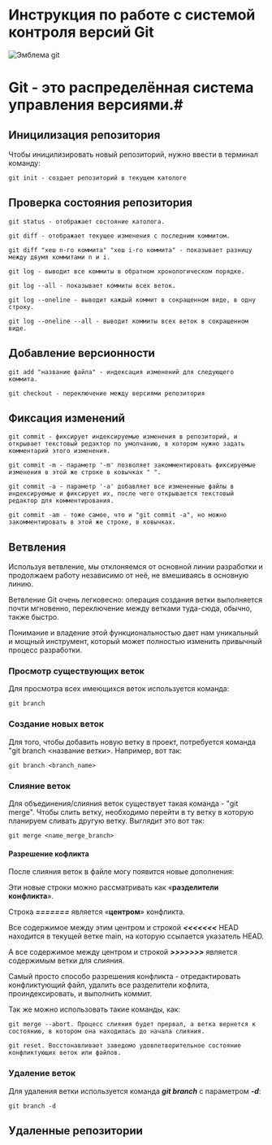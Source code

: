 # **Инструкция по работе с системой контроля версий Git** 

![Эмблема git](git.png)

# Git - это распределённая система управления версиями.#


## Иницилизация репозитория 

Чтобы иницилизировать новый репозиторий, нужно ввести в терминал команду:

    git init - создает репозиторий в текущем катологе 

## Проверка состояния репозитория

    git status - отображает состояние католога.

    git diff - отображает текущее изменения с последним коммитом.

    git diff "хеш n-го коммита" "хеш i-го коммита" - показывает разницу между двумя коммитами n и i.

    git log - выводит все коммиты в обратном хронологическом порядке.

    git log --all - показывает коммиты всех веток.

    git log --oneline - выводит каждый коммит в сокращенном виде, в одну строку.

    git log --oneline --all - выводит коммиты всех веток в сокращенном виде.

## Добавление версионности

    git add "название файла" - индексация изменений для следующего коммита.

    git checkout - переключение между версиями репозитория 

## Фиксация изменений 

    git commit - фиксирует индексируемые изменения в репозиторий, и открывает текстовый редактор по умолчанию, в котором нужно задать комментарий этого изменения.

    git commit -m - параметр '-m' позволяет закомментировать фиксируемые изменения в этой же строке в ковычках " ".

    git commit -a - параметр '-a' добавляет все измененные файлы в индексируемые и фиксирует их, после чего открывается текстовый редактор для комментирования.

    git commit -am - тоже самое, что и "git commit -a", но можно закомментировать в этой же строке, в ковычках.

## Ветвления 

Используя ветвление, мы отклоняемся от основной линии разработки и продолжаем работу независимо от неё, не вмешиваясь в основную линию. 

Ветвление Git очень легковесно: операция создания ветки выполняется почти мгновенно, переключение между ветками туда-сюда, обычно, также быстро.

Понимание и владение этой функциональностью дает нам уникальный и
мощный инструмент, который может полностью изменить привычный процесс
разработки.

### Просмотр существующих веток

Для просмотра всех имеющихся веток используется команда:

    git branch

### Создание новых веток


Для того, чтобы добавить новую ветку в проект, потребуется команда "git branch <название ветки>. Например, вот так:

    git branch <branch_name>


### Слияние веток

Для объединения/слияния веток существует такая команда - "git merge". Чтобы слить ветку, необходимо перейти в ту ветку в которую планируем сливать другую ветку. Выглядит это вот так:

    git merge <name_merge_branch>

#### Разрешение кофликта

После слияния веток в файле могу появится новые дополнения:

Эти новые строки можно рассматривать как «**разделители конфликта**». 

Строка **_=======_** является «**центром**» конфликта. 

Все содержимое между этим центром и строкой **_<<<<<<<_** HEAD находится в текущей ветке main, на которую ссылается указатель HEAD. 

А все содержимое между центром и строкой **_>>>>>>>_**  является содержимым ветки для слияния.

Самый просто способо разрешения конфликта - отредактировать конфликтующий файл, удалить все разделители кофлита, проиндексировать, и выполнить коммит.

Так же можно использовать такие команды, как:

    git merge --abort. Процесс слияния будет прервал, а ветка вернется к состоянию, в котором она находилась до начала слияния. 

    git reset. Восстонавливает заведомо удовлетворительное состояние конфликтующих веток или файлов.

### Удаление веток

Для удаления ветки используется команда ***git branch*** с параметром ***-d***:

    git branch -d 

## Удаленные репозитории